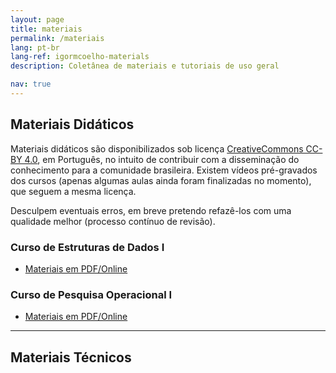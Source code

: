 ```yaml
---
layout: page
title: materiais
permalink: /materiais
lang: pt-br
lang-ref: igormcoelho-materials
description: Coletânea de materiais e tutoriais de uso geral

nav: true
---
```


## Materiais Didáticos

Materiais didáticos são disponibilizados sob licença [CreativeCommons CC-BY 4.0](https://creativecommons.org/licenses/by/4.0/), em Português, no intuito de contribuir com a disseminação do conhecimento para a comunidade brasileira. 
Existem vídeos pré-gravados dos cursos (apenas algumas aulas ainda foram finalizadas no momento), que seguem a mesma licença.

Desculpem eventuais erros, em breve pretendo refazê-los com uma qualidade melhor (processo contínuo de revisão).

### Curso de Estruturas de Dados I
   * [Materiais em PDF/Online](https://igormcoelho.github.io/curso-estruturas-de-dados-i)

### Curso de Pesquisa Operacional I
   * [Materiais em PDF/Online](https://igormcoelho.github.io/curso-pesquisa-operacional-i)

-------

## Materiais Técnicos

